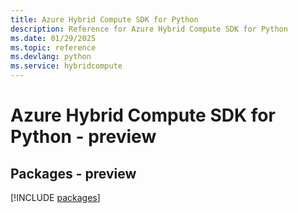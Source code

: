 ```yaml
---
title: Azure Hybrid Compute SDK for Python
description: Reference for Azure Hybrid Compute SDK for Python
ms.date: 01/29/2025
ms.topic: reference
ms.devlang: python
ms.service: hybridcompute
---
```

# Azure Hybrid Compute SDK for Python - preview
## Packages - preview
[!INCLUDE [packages](hybrid-compute-index.md)]